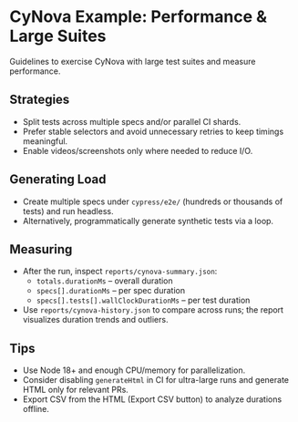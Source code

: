 # CyNova Example: Performance & Large Suites

Guidelines to exercise CyNova with large test suites and measure performance.

## Strategies
- Split tests across multiple specs and/or parallel CI shards.
- Prefer stable selectors and avoid unnecessary retries to keep timings meaningful.
- Enable videos/screenshots only where needed to reduce I/O.

## Generating Load
- Create multiple specs under `cypress/e2e/` (hundreds or thousands of tests) and run headless.
- Alternatively, programmatically generate synthetic tests via a loop.

## Measuring
- After the run, inspect `reports/cynova-summary.json`:
  - `totals.durationMs` – overall duration
  - `specs[].durationMs` – per spec duration
  - `specs[].tests[].wallClockDurationMs` – per test duration
- Use `reports/cynova-history.json` to compare across runs; the report visualizes duration trends and outliers.

## Tips
- Use Node 18+ and enough CPU/memory for parallelization.
- Consider disabling `generateHtml` in CI for ultra-large runs and generate HTML only for relevant PRs.
- Export CSV from the HTML (Export CSV button) to analyze durations offline.
